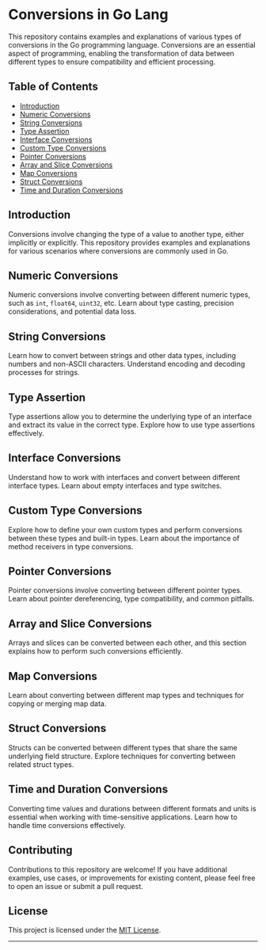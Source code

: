 # Conversions in Go Lang

This repository contains examples and explanations of various types of conversions in the Go programming language. Conversions are an essential aspect of programming, enabling the transformation of data between different types to ensure compatibility and efficient processing.

## Table of Contents

- [Introduction](#introduction)
- [Numeric Conversions](#numeric-conversions)
- [String Conversions](#string-conversions)
- [Type Assertion](#type-assertion)
- [Interface Conversions](#interface-conversions)
- [Custom Type Conversions](#custom-type-conversions)
- [Pointer Conversions](#pointer-conversions)
- [Array and Slice Conversions](#array-and-slice-conversions)
- [Map Conversions](#map-conversions)
- [Struct Conversions](#struct-conversions)
- [Time and Duration Conversions](#time-and-duration-conversions)

## Introduction

Conversions involve changing the type of a value to another type, either implicitly or explicitly. This repository provides examples and explanations for various scenarios where conversions are commonly used in Go.

## Numeric Conversions

Numeric conversions involve converting between different numeric types, such as `int`, `float64`, `uint32`, etc. Learn about type casting, precision considerations, and potential data loss.

## String Conversions

Learn how to convert between strings and other data types, including numbers and non-ASCII characters. Understand encoding and decoding processes for strings.

## Type Assertion

Type assertions allow you to determine the underlying type of an interface and extract its value in the correct type. Explore how to use type assertions effectively.

## Interface Conversions

Understand how to work with interfaces and convert between different interface types. Learn about empty interfaces and type switches.

## Custom Type Conversions

Explore how to define your own custom types and perform conversions between these types and built-in types. Learn about the importance of method receivers in type conversions.

## Pointer Conversions

Pointer conversions involve converting between different pointer types. Learn about pointer dereferencing, type compatibility, and common pitfalls.

## Array and Slice Conversions

Arrays and slices can be converted between each other, and this section explains how to perform such conversions efficiently.

## Map Conversions

Learn about converting between different map types and techniques for copying or merging map data.

## Struct Conversions

Structs can be converted between different types that share the same underlying field structure. Explore techniques for converting between related struct types.

## Time and Duration Conversions

Converting time values and durations between different formats and units is essential when working with time-sensitive applications. Learn how to handle time conversions effectively.

## Contributing

Contributions to this repository are welcome! If you have additional examples, use cases, or improvements for existing content, please feel free to open an issue or submit a pull request.

## License

This project is licensed under the [MIT License](LICENSE).

---

